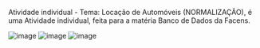 Atividade individual - Tema: Locação de Automóveis (NORMALIZAÇÃO), é uma Atividade individual, feita para a matéria Banco de Dados da Facens.

![image](https://github.com/FelipeLobo015/Loca-o-de-Autom-veis-NORMALIZA-O-/assets/77967679/1cb30a99-197c-4bf6-9c3f-405d60dadebd)
![image](https://github.com/FelipeLobo015/Loca-o-de-Autom-veis-NORMALIZA-O-/assets/77967679/f644731a-5a96-4002-b428-fb599175f23d)
![image](https://github.com/FelipeLobo015/Loca-o-de-Autom-veis-NORMALIZA-O-/assets/77967679/a8fa4ad9-fda4-4732-8304-f3dc4c42620a)


